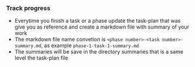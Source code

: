 

### Track progress
- Everytime you finish a task or a phase update the task-plan that was give you as reference and create a markdown file with summary of your work
- The markdown file name convetion is `<phase number>-<task number>-summary.md`, as example `phase-1-task-1-summary.md`
- The summaries will be save in the directory summaries that is a same level the task-plan file